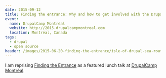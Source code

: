 ```yaml
---
date: 2015-09-12
title: Finding the entrance: Why and how to get involved with the Drupal community
event:
  name: DrupalCamp Montréal
  website: http://2015.drupalcampmontreal.com
  location: Montréal, Canada
tags:
  - drupal
  - open source
header: /images/2015-06-20-finding-the-entrance/isle-of-drupal-sea-routes.jpg
---
```


I am reprising [Finding the Entrance](/talks/finding-the-entrance)
as a featured lunch talk at [DrupalCamp Montréal](http://2015.drupalcampmontreal.com).
